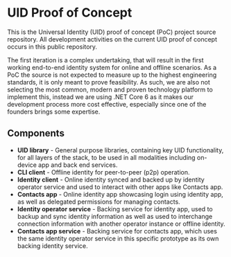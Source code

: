 # UID Proof of Concept

This is the Universal Identity (UID) proof of concept (PoC) project source repository. All development activities on the current UID proof of concept occurs in this public repository.

The first iteration is a complex undertaking, that will result in the first working end-to-end identity system for online and offline scenarios. As a PoC the source is not expected to measure up to the highest engineering standards, it is only meant to prove feasibility. As such, we are also not selecting the most common, modern and proven technology platform to implement this, instead we are using .NET Core 6 as it makes our development process more cost effective, especially since one of the founders brings some expertise.

## Components

* **UID library** - General purpose libraries, containing key UID functionality, for all layers of the stack, to be used in all modalities including on-device app and back end services.
* **CLI client** - Offline identity for peer-to-peer (p2p) operation.
* **Identity client** - Online identity synced and backed up by identity operator service and used to interact with other apps like Contacts app.
* **Contacts app** - Online identity app showcasing login using identity app, as well as delegated permissions for managing contacts.
* **Identity operator service** - Backing service for identity app, used to backup and sync identity information as well as used to interchange connection information with another operator instance or offline identity.
* **Contacts app service** - Backing service for contacts app, which uses the same identity operator service in this specific prototype as its own backing identity service.
